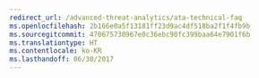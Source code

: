 ```yaml
---
redirect_url: /advanced-threat-analytics/ata-technical-faq
ms.openlocfilehash: 2b166e0a5f13181ff23d9ac4df518ba2f1f4fb9b
ms.sourcegitcommit: 470675730967e0c36ebc90fc399baa64e7901f6b
ms.translationtype: HT
ms.contentlocale: ko-KR
ms.lasthandoff: 06/30/2017
---
```

